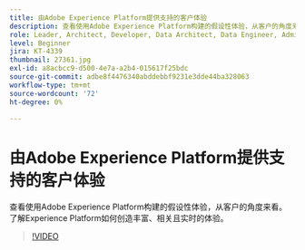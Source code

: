 ```yaml
---
title: 由Adobe Experience Platform提供支持的客户体验
description: 查看使用Adobe Experience Platform构建的假设性体验，从客户的角度来看。 了解Experience Platform如何创造丰富、相关且实时的体验。
role: Leader, Architect, Developer, Data Architect, Data Engineer, Admin, User
level: Beginner
jira: KT-4339
thumbnail: 27361.jpg
exl-id: a8acbcc9-d500-4e7a-a2b4-015617f25bdc
source-git-commit: adbe8f4476340abddebbf9231e3dde44ba328063
workflow-type: tm+mt
source-wordcount: '72'
ht-degree: 0%

---
```


# 由Adobe Experience Platform提供支持的客户体验

查看使用Adobe Experience Platform构建的假设性体验，从客户的角度来看。 了解Experience Platform如何创造丰富、相关且实时的体验。

>[!VIDEO](https://video.tv.adobe.com/v/27361?quality=12&learn=on)

